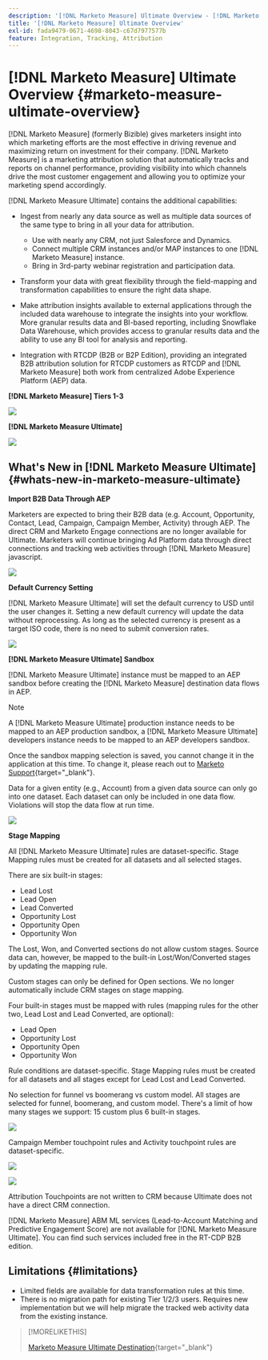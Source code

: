 ```yaml
---
description: '[!DNL Marketo Measure] Ultimate Overview - [!DNL Marketo Measure] - Product Documentation'
title: '[!DNL Marketo Measure] Ultimate Overview'
exl-id: fada9479-0671-4698-8043-c67d7977577b
feature: Integration, Tracking, Attribution
---
```

# [!DNL Marketo Measure] Ultimate Overview {#marketo-measure-ultimate-overview}

[!DNL Marketo Measure] (formerly Bizible) gives marketers insight into which marketing efforts are the most effective in driving revenue and maximizing return on investment for their company. [!DNL Marketo Measure] is a marketing attribution solution that automatically tracks and reports on channel performance, providing visibility into which channels drive the most customer engagement and allowing you to optimize your marketing spend accordingly.

[!DNL Marketo Measure Ultimate] contains the additional capabilities:

* Ingest from nearly any data source as well as multiple data sources of the same type to bring in all your data for attribution.
  * Use with nearly any CRM, not just Salesforce and Dynamics.
  * Connect multiple CRM instances and/or MAP instances to one [!DNL Marketo Measure] instance.
  * Bring in 3rd-party webinar registration and participation data.

* Transform your data with great flexibility through the field-mapping and transformation capabilities to ensure the right data shape.

* Make attribution insights available to external applications through the included data warehouse to integrate the insights into your workflow. More granular results data and BI-based reporting, including Snowflake Data Warehouse, which provides access to granular results data and the ability to use any BI tool for analysis and reporting.

* Integration with RTCDP (B2B or B2P Edition), providing an integrated B2B attribution solution for RTCDP customers as RTCDP and [!DNL Marketo Measure] both work from centralized Adobe Experience Platform (AEP) data.

**[!DNL Marketo Measure] Tiers 1-3**

   ![](assets/marketo-measure-ultimate-overview-1.png)

**[!DNL Marketo Measure Ultimate]**

   ![](assets/marketo-measure-ultimate-overview-2.png)

## What's New in [!DNL Marketo Measure Ultimate] {#whats-new-in-marketo-measure-ultimate}

**Import B2B Data Through AEP**

Marketers are expected to bring their B2B data (e.g. Account, Opportunity, Contact, Lead, Campaign, Campaign Member, Activity) through AEP. The direct CRM and Marketo Engage connections are no longer available for Ultimate. Marketers will continue bringing Ad Platform data through direct connections and tracking web activities through [!DNL Marketo Measure] javascript.

   ![](assets/marketo-measure-ultimate-overview-3.png)

**Default Currency Setting**

[!DNL Marketo Measure Ultimate] will set the default currency to USD until the user changes it. Setting a new default currency will update the data without reprocessing. As long as the selected currency is present as a target ISO code, there is no need to submit conversion rates.

   ![](assets/marketo-measure-ultimate-overview-4.png)

**[!DNL Marketo Measure Ultimate] Sandbox**

[!DNL Marketo Measure Ultimate] instance must be mapped to an AEP sandbox before creating the [!DNL Marketo Measure] destination data flows in AEP. 

>[!NOTE]
>
>A [!DNL Marketo Measure Ultimate] production instance needs to be mapped to an AEP production sandbox, a [!DNL Marketo Measure Ultimate] developers instance needs to be mapped to an AEP developers sandbox.

Once the sandbox mapping selection is saved, you cannot change it in the application at this time. To change it, please reach out to [Marketo Support](https://nation.marketo.com/t5/support/ct-p/Support){target="_blank"}.

Data for a given entity (e.g., Account) from a given data source can only go into one dataset. Each dataset can only be included in one data flow. Violations will stop the data flow at run time.

   ![](assets/marketo-measure-ultimate-overview-5.png)

**Stage Mapping**

All [!DNL Marketo Measure Ultimate] rules are dataset-specific. Stage Mapping rules must be created for all datasets and all selected stages.

There are six built-in stages:

* Lead Lost
* Lead Open
* Lead Converted
* Opportunity Lost
* Opportunity Open
* Opportunity Won

The Lost, Won, and Converted sections do not allow custom stages. Source data can, however, be mapped to the built-in Lost/Won/Converted stages by updating the mapping rule.

Custom stages can only be defined for Open sections.
We no longer automatically include CRM stages on stage mapping.

Four built-in stages must be mapped with rules (mapping rules for the other two, Lead Lost and Lead Converted, are optional):

* Lead Open
* Opportunity Lost
* Opportunity Open
* Opportunity Won

Rule conditions are dataset-specific. Stage Mapping rules must be created for all datasets and all stages except for Lead Lost and Lead Converted.

No selection for funnel vs boomerang vs custom model. All stages are selected for funnel, boomerang, and custom model. There's a limit of how many stages we support: 15 custom plus 6 built-in stages.

   ![](assets/marketo-measure-ultimate-overview-6.png)

Campaign Member touchpoint rules and Activity touchpoint rules are dataset-specific.

   ![](assets/marketo-measure-ultimate-overview-7.png)

   ![](assets/marketo-measure-ultimate-overview-8.png)

Attribution Touchpoints are not written to CRM because Ultimate does not have a direct CRM connection.

[!DNL Marketo Measure] ABM ML services (Lead-to-Account Matching and Predictive Engagement Score) are not available for [!DNL Marketo Measure Ultimate]. You can find such services included free in the RT-CDP B2B edition.

## Limitations {#limitations}

* Limited fields are available for data transformation rules at this time.
* There is no migration path for existing Tier 1/2/3 users. Requires new implementation but we will help migrate the tracked web activity data from the existing instance.

>[!MORELIKETHIS]
>
>[Marketo Measure Ultimate Destination](https://experienceleague.adobe.com/docs/experience-platform/destinations/catalog/adobe/marketo-measure-ultimate.html?lang=en){target="_blank"}
